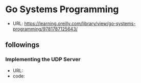 # Go Systems Programming

- URL: https://learning.oreilly.com/library/view/go-systems-programming/9781787125643/

## followings

### Implementing the UDP Server
- URL: 
- code: 
